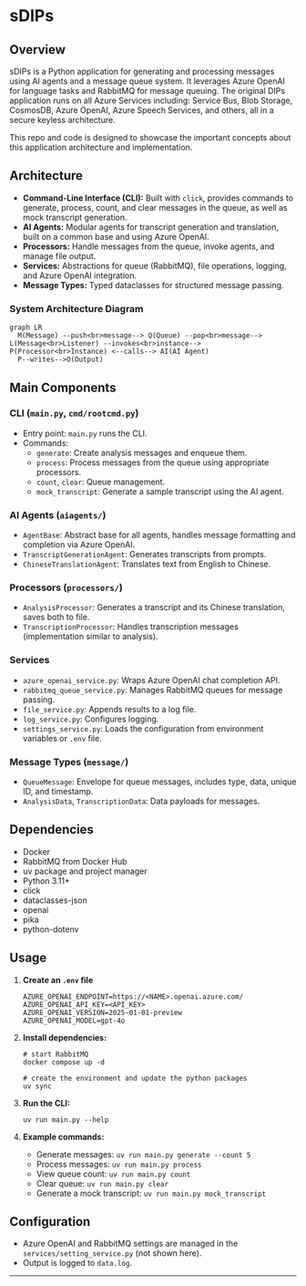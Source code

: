 # sDIPs

## Overview

sDIPs is a Python application for generating and processing messages using AI agents and a message queue system. It leverages Azure OpenAI for language tasks and RabbitMQ for message queuing. The original DIPs application runs on all Azure Services including: Service Bus, Blob Storage, CosmosDB, Azure OpenAI, Azure Speech Services, and others, all in a secure keyless architecture.

This repo and code is designed to showcase the important concepts about this application architecture and implementation.

## Architecture

- **Command-Line Interface (CLI):** Built with `click`, provides commands to generate, process, count, and clear messages in the queue, as well as mock transcript generation.
- **AI Agents:** Modular agents for transcript generation and translation, built on a common base and using Azure OpenAI.
- **Processors:** Handle messages from the queue, invoke agents, and manage file output.
- **Services:** Abstractions for queue (RabbitMQ), file operations, logging, and Azure OpenAI integration.
- **Message Types:** Typed dataclasses for structured message passing.

### System Architecture Diagram

```mermaid
graph LR
  M(Message) --push<br>message--> Q(Queue) --pop<br>message--> L(Message<br>Listener) --invokes<br>instance--> P(Processor<br>Instance) <--calls--> AI(AI Agent)
  P--writes-->O(Output)
```


## Main Components

### CLI (`main.py`, `cmd/rootcmd.py`)
- Entry point: `main.py` runs the CLI.
- Commands:
  - `generate`: Create analysis messages and enqueue them.
  - `process`: Process messages from the queue using appropriate processors.
  - `count`, `clear`: Queue management.
  - `mock_transcript`: Generate a sample transcript using the AI agent.

### AI Agents (`aiagents/`)
- `AgentBase`: Abstract base for all agents, handles message formatting and completion via Azure OpenAI.
- `TranscriptGenerationAgent`: Generates transcripts from prompts.
- `ChineseTranslationAgent`: Translates text from English to Chinese.

### Processors (`processors/`)
- `AnalysisProcessor`: Generates a transcript and its Chinese translation, saves both to file.
- `TranscriptionProcessor`: Handles transcription messages (implementation similar to analysis).

### Services
- `azure_openai_service.py`: Wraps Azure OpenAI chat completion API.
- `rabbitmq_queue_service.py`: Manages RabbitMQ queues for message passing.
- `file_service.py`: Appends results to a log file.
- `log_service.py`: Configures logging.
- `settings_service.py`: Loads the configuration from environment variables or `.env` file.

### Message Types (`message/`)
- `QueueMessage`: Envelope for queue messages, includes type, data, unique ID, and timestamp.
- `AnalysisData`, `TranscriptionData`: Data payloads for messages.

## Dependencies

- Docker
- RabbitMQ from Docker Hub
- uv package and project manager
- Python 3.11+
- click
- dataclasses-json
- openai
- pika
- python-dotenv

## Usage

1. **Create an `.env` file**
   ```
   AZURE_OPENAI_ENDPOINT=https://<NAME>.openai.azure.com/
   AZURE_OPENAI_API_KEY=<API_KEY>
   AZURE_OPENAI_VERSION=2025-01-01-preview
   AZURE_OPENAI_MODEL=gpt-4o
   ```

2. **Install dependencies:**
   ```
   # start RabbitMQ
   docker compose up -d

   # create the environment and update the python packages
   uv sync
   ```
3. **Run the CLI:**
   ```
   uv run main.py --help
   ```
4. **Example commands:**
   - Generate messages: `uv run main.py generate --count 5`
   - Process messages: `uv run main.py process`
   - View queue count: `uv run main.py count`
   - Clear queue: `uv run main.py clear`
   - Generate a mock transcript: `uv run main.py mock_transcript`

## Configuration

- Azure OpenAI and RabbitMQ settings are managed in the `services/setting_service.py` (not shown here).
- Output is logged to `data.log`.

---
